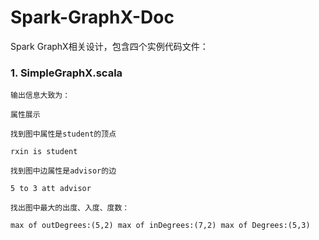 # Spark-GraphX-Doc
Spark GraphX相关设计，包含四个实例代码文件：
### 1. SimpleGraphX.scala

    输出信息大致为：

    属性展示

    找到图中属性是student的顶点

    rxin is student

    找到图中边属性是advisor的边

    5 to 3 att advisor

    找出图中最大的出度、入度、度数：

    max of outDegrees:(5,2) max of inDegrees:(7,2) max of Degrees:(5,3)
